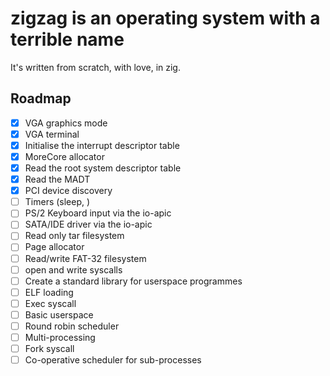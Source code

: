 # zigzag is an operating system with a terrible name
It's written from scratch, with love, in zig. 

## Roadmap

- [x] VGA graphics mode
- [x] VGA terminal
- [x] Initialise the interrupt descriptor table
- [x] MoreCore allocator
- [x] Read the root system descriptor table
- [x] Read the MADT
- [x] PCI device discovery
- [ ] Timers (sleep, )
- [ ] PS/2 Keyboard input via the io-apic
- [ ] SATA/IDE driver via the io-apic
- [ ] Read only tar filesystem
- [ ] Page allocator
- [ ] Read/write FAT-32 filesystem
- [ ] open and write syscalls
- [ ] Create a standard library for userspace programmes
- [ ] ELF loading
- [ ] Exec syscall
- [ ] Basic userspace 
- [ ] Round robin scheduler
- [ ] Multi-processing
- [ ] Fork syscall
- [ ] Co-operative scheduler for sub-processes 